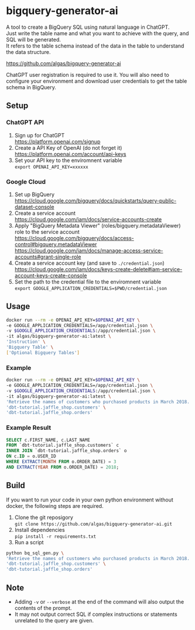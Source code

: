 # bigquery-generator-ai

A tool to create a BigQuery SQL using natural language in ChatGPT.  
Just write the table name and what you want to achieve with the query, and SQL will be generated.  
It refers to the table schema instead of the data in the table to understand the data structure.

https://github.com/algas/bigquery-generator-ai

ChatGPT user registration is required to use it.
You will also need to configure your environment and download user credentials to get the table schema in BigQuery.

## Setup

### ChatGPT API

1. Sign up for ChatGPT  
https://platform.openai.com/signup
1. Create a API Key of OpenAI (do not forget it)  
https://platform.openai.com/account/api-keys
1. Set your API key to the enviromnent variable  
`export OPENAI_API_KEY=xxxxxx`

### Google Cloud

1. Set up BigQuery  
https://cloud.google.com/bigquery/docs/quickstarts/query-public-dataset-console
1. Create a service account  
https://cloud.google.com/iam/docs/service-accounts-create
1. Apply "BigQuery Metadata Viewer" (roles/bigquery.metadataViewer) role to the service account  
https://cloud.google.com/bigquery/docs/access-control#bigquery.metadataViewer  
https://cloud.google.com/iam/docs/manage-access-service-accounts#grant-single-role
1. Create a service account key (and save to `./credential.json`)  
https://cloud.google.com/iam/docs/keys-create-delete#iam-service-account-keys-create-console
1. Set the path to the credential file to the enviromnent variable  
`export GOOGLE_APPLICATION_CREDENTIALS=$PWD/credential.json`

## Usage

```sh
docker run --rm -e OPENAI_API_KEY=$OPENAI_API_KEY \
-e GOOGLE_APPLICATION_CREDENTIALS=/app/credential.json \
-v $GOOGLE_APPLICATION_CREDENTIALS:/app/credential.json \
-it algas/bigquery-generator-ai:latest \
'Instruction' \
'Bigquery Table' \
['Optional Bigquery Tables']
```

### Example

```sh
docker run --rm -e OPENAI_API_KEY=$OPENAI_API_KEY \
-e GOOGLE_APPLICATION_CREDENTIALS=/app/credential.json \
-v $GOOGLE_APPLICATION_CREDENTIALS:/app/credential.json \
-it algas/bigquery-generator-ai:latest \
'Retrieve the names of customers who purchased products in March 2018.' \
'dbt-tutorial.jaffle_shop.customers' \
'dbt-tutorial.jaffle_shop.orders'
```

### Example Result

```sql
SELECT c.FIRST_NAME, c.LAST_NAME 
FROM `dbt-tutorial.jaffle_shop.customers` c 
INNER JOIN `dbt-tutorial.jaffle_shop.orders` o 
ON c.ID = o.USER_ID 
WHERE EXTRACT(MONTH FROM o.ORDER_DATE) = 3 
AND EXTRACT(YEAR FROM o.ORDER_DATE) = 2018;
```

## Build

If you want to run your code in your own python environment without docker, the following steps are required.

1. Clone the git reposigory  
`git clone https://github.com/algas/bigquery-generator-ai.git`
1. Install dependencies  
`pip install -r requirements.txt`
1. Run a script
```sh
python bq_sql_gen.py \
'Retrieve the names of customers who purchased products in March 2018.' \
'dbt-tutorial.jaffle_shop.customers' \
'dbt-tutorial.jaffle_shop.orders'
```

## Note

- Adding `-v` or `--verbose` at the end of the command will also output the contents of the prompt.
- It may not output correct SQL if complex instructions or statements unrelated to the query are given.
